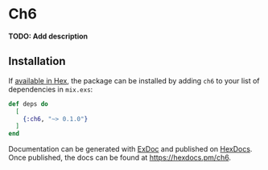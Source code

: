 # Ch6

**TODO: Add description**

## Installation

If [available in Hex](https://hex.pm/docs/publish), the package can be installed
by adding `ch6` to your list of dependencies in `mix.exs`:

```elixir
def deps do
  [
    {:ch6, "~> 0.1.0"}
  ]
end
```

Documentation can be generated with [ExDoc](https://github.com/elixir-lang/ex_doc)
and published on [HexDocs](https://hexdocs.pm). Once published, the docs can
be found at <https://hexdocs.pm/ch6>.

